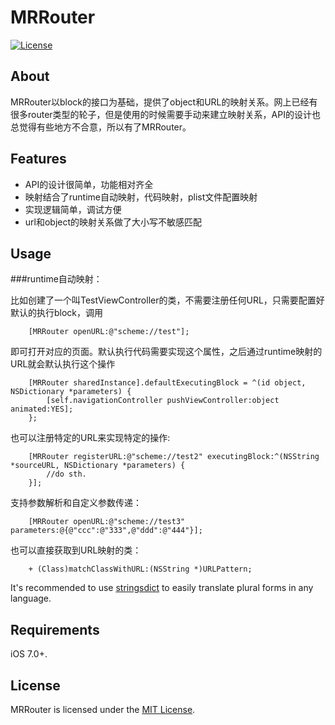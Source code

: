 # MRRouter

[![License](http://img.shields.io/badge/license-MIT-green.svg?style=flat)](https://github.com/larcus94/ImagePickerSheetController/blob/master/LICENSE)

## About
MRRouter以block的接口为基础，提供了object和URL的映射关系。网上已经有很多router类型的轮子，但是使用的时候需要手动来建立映射关系，API的设计也总觉得有些地方不合意，所以有了MRRouter。

## Features
* API的设计很简单，功能相对齐全
* 映射结合了runtime自动映射，代码映射，plist文件配置映射
* 实现逻辑简单，调试方便
* url和object的映射关系做了大小写不敏感匹配

## Usage
###runtime自动映射：

比如创建了一个叫TestViewController的类，不需要注册任何URL，只需要配置好默认的执行block，调用
```objc
    [MRRouter openURL:@"scheme://test"];
```
即可打开对应的页面。默认执行代码需要实现这个属性，之后通过runtime映射的URL就会默认执行这个操作
```objc
    [MRRouter sharedInstance].defaultExecutingBlock = ^(id object, NSDictionary *parameters) {
        [self.navigationController pushViewController:object animated:YES];
    };
```
也可以注册特定的URL来实现特定的操作:
```objc
    [MRRouter registerURL:@"scheme://test2" executingBlock:^(NSString *sourceURL, NSDictionary *parameters) {
        //do sth.
    }];
```
支持参数解析和自定义参数传递：
```objc
    [MRRouter openURL:@"scheme://test3" parameters:@{@"ccc":@"333",@"ddd":@"444"}];
```
也可以直接获取到URL映射的类：
```objc
    + (Class)matchClassWithURL:(NSString *)URLPattern;
```

It's recommended to use [stringsdict](https://developer.apple.com/library/ios/documentation/MacOSX/Conceptual/BPInternational/StringsdictFileFormat/StringsdictFileFormat.html) to easily translate plural forms in any language.


## Requirements
iOS 7.0+.

## License
MRRouter is licensed under the [MIT License](http://opensource.org/licenses/mit-license.php).
